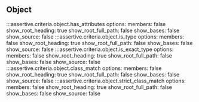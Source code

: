 ## Object

:::assertive.criteria.object.has_attributes
    options:
        members: false
        show_root_heading: true
        show_root_full_path: false
        show_bases: false
        show_source: false
:::assertive.criteria.object.is_type
    options:
        members: false
        show_root_heading: true
        show_root_full_path: false
        show_bases: false
        show_source: false
:::assertive.criteria.object.is_exact_type
    options:
        members: false
        show_root_heading: true
        show_root_full_path: false
        show_bases: false
        show_source: false
:::assertive.criteria.object.class_match
    options:
        members: false
        show_root_heading: true
        show_root_full_path: false
        show_bases: false
        show_source: false
:::assertive.criteria.object.strict_class_match
    options:
        members: false
        show_root_heading: true
        show_root_full_path: false
        show_bases: false
        show_source: false

